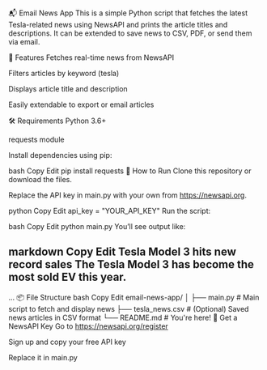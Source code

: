 📬 Email News App
This is a simple Python script that fetches the latest Tesla-related news using NewsAPI and prints the article titles and descriptions. It can be extended to save news to CSV, PDF, or send them via email.

🧠 Features
Fetches real-time news from NewsAPI

Filters articles by keyword (tesla)

Displays article title and description

Easily extendable to export or email articles

🛠️ Requirements
Python 3.6+

requests module

Install dependencies using pip:

bash
Copy
Edit
pip install requests
🚀 How to Run
Clone this repository or download the files.

Replace the API key in main.py with your own from https://newsapi.org.

python
Copy
Edit
api_key = "YOUR_API_KEY"
Run the script:

bash
Copy
Edit
python main.py
You’ll see output like:

markdown
Copy
Edit
Tesla Model 3 hits new record sales
The Tesla Model 3 has become the most sold EV this year.
--------------------------------------------------------------------------------
...
📦 File Structure
bash
Copy
Edit
email-news-app/
│
├── main.py         # Main script to fetch and display news
├── tesla_news.csv  # (Optional) Saved news articles in CSV format
└── README.md       # You're here!
🔑 Get a NewsAPI Key
Go to https://newsapi.org/register

Sign up and copy your free API key

Replace it in main.py

